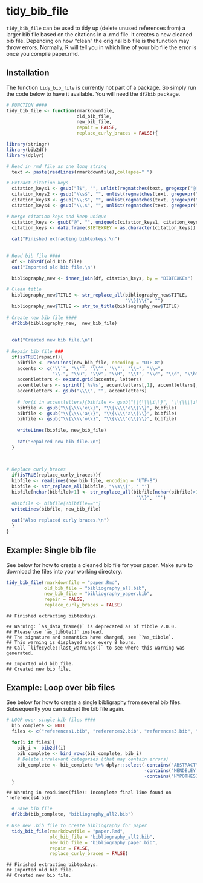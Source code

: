 
<!-- README.md is generated from README.Rmd. Please edit that file -->

# tidy\_bib\_file

`tidy_bib_file` can be used to tidy up (delete unused references from) a
larger bib file based on the citations in a .rmd file. It creates a new
cleaned bib file. Depending on how “clean” the original bib file is the
function may throw errors. Normally, R will tell you in which line of
your bib file the error is once you compile paper.rmd.

## Installation

The function `tidy_bib_file` is currently not part of a package. So
simply run the code below to have it available. You will need the
`df2bib` package.

``` r
# FUNCTION ####
tidy_bib_file <- function(rmarkdownfile,
                          old_bib_file,
                          new_bib_file,
                          repair = FALSE,
                          replace_curly_braces = FALSE){

library(stringr)
library(bib2df)
library(dplyr)

# Read in rmd file as one long string
  text <- paste(readLines(rmarkdownfile),collapse=" ")

# Extract citation keys
  citation_keys1 <- gsub("]$", "", unlist(regmatches(text, gregexpr("@[-A-Za-z0-9_]*\\]", text))))
  citation_keys2 <- gsub("\\s$", "", unlist(regmatches(text, gregexpr("@[-A-Za-z0-9_]*\\s", text))))
  citation_keys3 <- gsub("\\;$", "", unlist(regmatches(text, gregexpr("@[-A-Za-z0-9_]*;", text))))
  citation_keys4 <- gsub("\\,$", "", unlist(regmatches(text, gregexpr("@[-A-Za-z0-9_]*,", text))))

# Merge citation keys and keep unique
  citation_keys <- gsub("@", "", unique(c(citation_keys1, citation_keys2, citation_keys3, citation_keys4)))
  citation_keys <- data.frame(BIBTEXKEY = as.character(citation_keys))
  
  cat("Finished extracting bibtexkeys.\n")
  
  
# Read bib file #### 
  df <- bib2df(old_bib_file)
  cat("Imported old bib file.\n")
  
  bibliography_new <- inner_join(df, citation_keys, by = "BIBTEXKEY")

# Clean title
  bibliography_new$TITLE <- str_replace_all(bibliography_new$TITLE,
                                            "\\}|\\{", "")
  bibliography_new$TITLE <- str_to_title(bibliography_new$TITLE)
  
# Create new bib file ####
  df2bib(bibliography_new,  new_bib_file)
  
  
  cat("Created new bib file.\n")
  
# Repair bib file ###
  if(isTRUE(repair)){
    bibfile <- readLines(new_bib_file, encoding = "UTF-8") 
    accents <- c("\\`", "\\'", "\\^", '\\"', "\\~", "\\=", 
                 "\\.", "\\u", "\\v", "\\H", "\\t", "\\c", "\\d", "\\b", "\\k")
    accentletters <- expand.grid(accents, letters)
    accentletters <- sprintf('%s%s', accentletters[,1], accentletters[,2])
    accentletters <- gsub("\\\\", "", accentletters)
    
    # for(i in accentletters){bibfile <- gsub("\\{\\\\i\\}", "\\{\\\\i\\}\\}", bibfile)}
    bibfile <- gsub("\\{\\\\'e\\}", "\\{\\\\'e\\}\\}", bibfile)
    bibfile <- gsub("\\{\\\\'a\\}", "\\{\\\\'a\\}\\}", bibfile)
    bibfile <- gsub("\\{\\\\'o\\}", "\\{\\\\'o\\}\\}", bibfile)
    
    writeLines(bibfile, new_bib_file)
    
    cat("Repaired new bib file.\n")
  }
  

  
# Replace curly braces
  if(isTRUE(replace_curly_braces)){
  bibfile <- readLines(new_bib_file, encoding = "UTF-8") 
  bibfile <- str_replace_all(bibfile, "\\s\\{", ' "')
  bibfile[nchar(bibfile)>1] <- str_replace_all(bibfile[nchar(bibfile)>1], 
                                                "\\}", '"')
  #bibfile <- bibfile[!bibfile==""]
  writeLines(bibfile, new_bib_file)
  
  cat("Also replaced curly braces.\n")
  }
}
```

## Example: Single bib file

See below for how to create a cleaned bib file for your paper. Make sure
to download the files into your working directory.

``` r
tidy_bib_file(rmarkdownfile = "paper.Rmd", 
              old_bib_file = "bibliography_all.bib",
              new_bib_file = "bibliography_paper.bib",
              repair = FALSE,
              replace_curly_braces = FALSE)
```

    ## Finished extracting bibtexkeys.

    ## Warning: `as_data_frame()` is deprecated as of tibble 2.0.0.
    ## Please use `as_tibble()` instead.
    ## The signature and semantics have changed, see `?as_tibble`.
    ## This warning is displayed once every 8 hours.
    ## Call `lifecycle::last_warnings()` to see where this warning was generated.

    ## Imported old bib file.
    ## Created new bib file.

## Example: Loop over bib files

See below for how to create a single bibligraphy from several bib files.
Subsequently you can subset the bib file again.

``` r
# LOOP over single bib files ####
  bib_complete <- NULL
  files <- c("references1.bib", "references2.bib", "references3.bib", "references4.bib")
  
  for(i in files){
    bib_i <- bib2df(i)
    bib_complete <- bind_rows(bib_complete, bib_i)
    # Delete irrelevant categories (that may contain errors)
    bib_complete <- bib_complete %>% dplyr::select(-contains("ABSTRACT"),
                                                   -contains("MENDELEY.TAGS"),
                                                   -contains("HYPOTHESIZED"))
  }
```

    ## Warning in readLines(file): incomplete final line found on 'references4.bib'

``` r
  # Save bib file
  df2bib(bib_complete, "bibliography_all2.bib")
  
# Use new .bib file to create bibliography for paper
  tidy_bib_file(rmarkdownfile = "paper.Rmd", 
                old_bib_file = "bibliography_all2.bib",
                new_bib_file = "bibliography_paper.bib",
                repair = FALSE,
                replace_curly_braces = FALSE)  
```

    ## Finished extracting bibtexkeys.
    ## Imported old bib file.
    ## Created new bib file.
